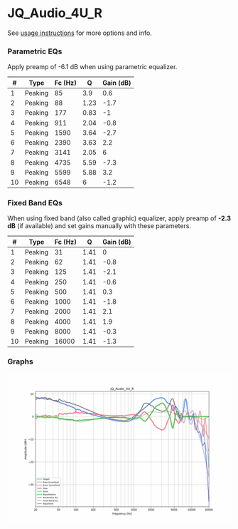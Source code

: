 # JQ_Audio_4U_R
See [usage instructions](https://github.com/jaakkopasanen/AutoEq#usage) for more options and info.

### Parametric EQs
Apply preamp of -6.1 dB when using parametric equalizer.

|   # | Type    |   Fc (Hz) |    Q |   Gain (dB) |
|-----|---------|-----------|------|-------------|
|   1 | Peaking |        85 | 3.9  |         0.6 |
|   2 | Peaking |        88 | 1.23 |        -1.7 |
|   3 | Peaking |       177 | 0.83 |        -1   |
|   4 | Peaking |       911 | 2.04 |        -0.8 |
|   5 | Peaking |      1590 | 3.64 |        -2.7 |
|   6 | Peaking |      2390 | 3.63 |         2.2 |
|   7 | Peaking |      3141 | 2.05 |         6   |
|   8 | Peaking |      4735 | 5.59 |        -7.3 |
|   9 | Peaking |      5599 | 5.88 |         3.2 |
|  10 | Peaking |      6548 | 6    |        -1.2 |

### Fixed Band EQs
When using fixed band (also called graphic) equalizer, apply preamp of **-2.3 dB** (if available) and set gains manually with these parameters.

|   # | Type    |   Fc (Hz) |    Q |   Gain (dB) |
|-----|---------|-----------|------|-------------|
|   1 | Peaking |        31 | 1.41 |         0   |
|   2 | Peaking |        62 | 1.41 |        -0.8 |
|   3 | Peaking |       125 | 1.41 |        -2.1 |
|   4 | Peaking |       250 | 1.41 |        -0.6 |
|   5 | Peaking |       500 | 1.41 |         0.3 |
|   6 | Peaking |      1000 | 1.41 |        -1.8 |
|   7 | Peaking |      2000 | 1.41 |         2.1 |
|   8 | Peaking |      4000 | 1.41 |         1.9 |
|   9 | Peaking |      8000 | 1.41 |        -0.3 |
|  10 | Peaking |     16000 | 1.41 |        -1.3 |

### Graphs
![](./JQ_Audio_4U_R.png)
